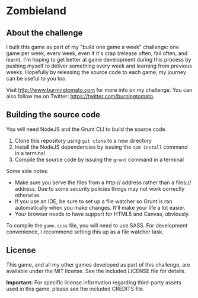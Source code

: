 Zombieland
=======

About the challenge
---
I built this game as part of my "build one game a week" challenge: one game per week, every week, even if it's crap (release often, fail often, and learn). I'm hoping to get better at game development during this process by pushing myself to deliver something every week and learning from previous weeks. Hopefully by releasing the source code to each game, my journey can be useful to you too.

Visit <http://www.burningtomato.com> for more info on my challenge. You can also follow me on Twitter: <https://twitter.com/burningtomato>.

Building the source code
---
You will need NodeJS and the Grunt CLI to build the source code.

1. Clone this repository using `git clone` to a new directory
2. Install the NodeJS dependencies by issuing the `npm install` command in a terminal
3. Compile the source code by issuing the `grunt` command in a terminal

Some side notes:

- Make sure you serve the files from a http:// address rather than a files:// address. Due to some security policies things may not work correctly otherwise.
- If you use an IDE, be sure to set up a file watcher so Grunt is ran automatically when you make changes. It'll make your life a lot easier.
- Your browser needs to have support for HTML5 and Canvas, obviously.

To compile the `game.scss` file, you will need to use SASS. For development convenience, I recommend setting this up as a file watcher task.

License
---
This game, and all my other games developed as part of this challenge, are available under the MIT license. See the included LICENSE file for details.

**Important:** For specific license information regarding third-party assets used in this game, please see the included CREDITS file.